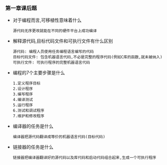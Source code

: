 ### 第一章课后题

* 对于编程而言,可移植性意味着什么

  ```
  源代码无序更改就能在不同的硬件平台上成功编译
  ```

* 解释源代码,目标代码文件和可执行文件有什么区别

  ```
  源代码: 编程人员使用任务编程语言编写的代码
  目标代码文件: 包含机器语言代码,不必是完整的程序代码(例如C库的函数,就未被纳入)
  可执行文件: 可执行程序的完整机器语言代码
  ```

* 编程的7个主要步骤是什么

  ```
  1.定义程序目标
  2.设计程序
  3.编写程序
  4.编译测试
  5.运行程序
  6.测试和调试程序
  7.维护和修改程序
  ```

* 编译器的任务是什么

  ```
  编译器把源代码翻译成等价的机器语言代码(目标代码)
  ```

* 链接器的任务是什么

  ```
  链接器把编译器翻译好的源代码以及库代码和启动代码组合起来,生成一个可执行程序
  ```

  